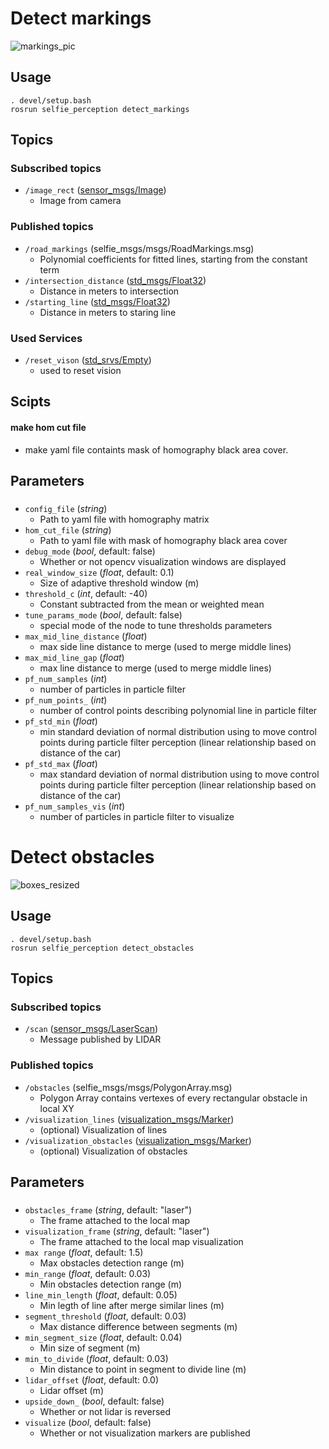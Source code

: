 # Detect markings
![markings_pic](https://user-images.githubusercontent.com/28540485/54884320-bb2aee00-4e6f-11e9-8b67-3f326029e4e9.png)
## Usage
```
. devel/setup.bash
rosrun selfie_perception detect_markings
```
## Topics
### Subscribed topics
- `/image_rect` ([sensor_msgs/Image](http://docs.ros.org/melodic/api/sensor_msgs/html/msg/Image.html))
  - Image from camera
### Published topics
- `/road_markings` (selfie_msgs/msgs/RoadMarkings.msg)
  - Polynomial coefficients for fitted lines, starting from the constant term
- `/intersection_distance` ([std_msgs/Float32](http://docs.ros.org/melodic/api/std_msgs/html/msg/Float32.html))
  - Distance in meters to intersection
- `/starting_line` ([std_msgs/Float32](http://docs.ros.org/melodic/api/std_msgs/html/msg/Float32.html))
  - Distance in meters to staring line

### Used Services
- `/reset_vison` ([std_srvs/Empty](https://docs.ros.org/api/std_srvs/html/srv/Empty.html))
  - used to reset vision

## Scipts
#### make hom cut file
  - make yaml file containts mask of homography black area cover.

## Parameters
###
- `config_file` (*string*)
  - Path to yaml file with homography matrix
- `hom_cut_file` (*string*)
  - Path to yaml file with mask of homography black area cover
- `debug_mode` (*bool*, default: false)
  - Whether or not opencv visualization windows are displayed
- `real_window_size` (*float*, default: 0.1)
  - Size of adaptive threshold window (m)
- `threshold_c` (*int*, default: -40)
  - Constant subtracted from the mean or weighted mean
- `tune_params_mode` (*bool*, default: false)
  - special mode of the node to tune thresholds parameters
- `max_mid_line_distance` (*float*)
  - max side line distance to merge (used to merge middle lines)
- `max_mid_line_gap` (*float*)
  - max line distance to merge (used to merge middle lines)
- `pf_num_samples` (*int*)
  - number of particles in particle filter
- `pf_num_points_` (*int*)
  - number of control points describing polynomial line in particle filter
- `pf_std_min` (*float*)
  - min standard deviation of normal distribution using to move control points during particle filter perception (linear relationship based on distance of the car)
- `pf_std_max` (*float*)
  - max standard deviation of normal distribution using to move control points during particle filter perception (linear relationship based on distance of the car)
- `pf_num_samples_vis` (*int*)
  - number of particles in particle filter to visualize

# Detect obstacles
![boxes_resized](https://user-images.githubusercontent.com/28540485/48948585-42556d00-ef35-11e8-8e83-6f161eb9e080.png)
## Usage
```
. devel/setup.bash
rosrun selfie_perception detect_obstacles
```
## Topics
### Subscribed topics
- `/scan` ([sensor_msgs/LaserScan](http://docs.ros.org/api/sensor_msgs/html/msg/LaserScan.html))
  - Message published by LIDAR
### Published topics
- `/obstacles` (selfie_msgs/msgs/PolygonArray.msg)
  - Polygon Array contains vertexes of every rectangular obstacle in local XY
- `/visualization_lines` ([visualization_msgs/Marker](http://docs.ros.org/api/visualization_msgs/html/msg/Marker.html))
  - (optional) Visualization of lines
- `/visualization_obstacles` ([visualization_msgs/Marker](http://docs.ros.org/api/visualization_msgs/html/msg/Marker.html))
  - (optional) Visualization of obstacles
## Parameters
###
- `obstacles_frame` (*string*, default: "laser")
  - The frame attached to the local map
- `visualization_frame` (*string*, default: "laser")
  - The frame attached to the local map visualization
- `max range` (*float*, default: 1.5)
  - Max obstacles detection range (m)
- `min_range` (*float*, default: 0.03)
  - Min obstacles detection range (m)
- `line_min_length` (*float*, default: 0.05)
  - Min legth of line after merge similar lines (m)
- `segment_threshold` (*float*, default: 0.03)
  - Max distance difference between segments (m)
- `min_segment_size` (*float*, default: 0.04)
  - Min size of segment (m)
- `min_to_divide` (*float*, default: 0.03)
  - Min distance to point in segment to divide line (m)
- `lidar_offset` (*float*, default: 0.0)
  - Lidar offset (m)
- `upside_down_` (*bool*, default: false)
  - Whether or not lidar is reversed
- `visualize` (*bool*, default: false)
  - Whether or not visualization markers are published
